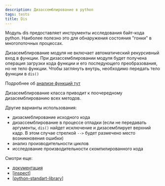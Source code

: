 ```yaml
---
description: Дизассемблирование в python
tags: tests
title: Dis
---
```

Модуль dis предоставляет инструменты исследования байт-кода python. Наиболее полезно это для обнаружения состояния "гонки" в многопоточных процессах.

Дизасемблирование модуля не включает автоматический рекурсивный вход в функции. При дизассемблировании модуля будет получена операция загрузки кода функции и его последующего преобразования, но не тело функции. Чтобы заглянуть внутрь, необходимо передать тело функции в `dis()`

Подробнее об [анализе функций тут](https://docs.python.org/3/library/dis.html?highlight=dis#analysis-functions)

Дизасемблирование класса приводит к поочередному дизасемблированию всех методов.

Другие варианты использования:

- дизасмеблирование исходного кода
- дизассемблирование в процессе отладки (если не передавать аргументы, `dis()` найдет исключение и дизасемблирует верхний кадр. В этом случае стрелкой `-->` будет размечено место возникновения ошибки)
- анализ производительности циклов
- исследование производительности скомпилированного кода

Смотри еще:

- [документация](https://docs.python.org/3/library/dis.html?highlight=dis#bytecode-analysis)
- [[inspect]]
- [[python-standart-library]]

[//begin]: # "Autogenerated link references for markdown compatibility"
[inspect]: inspect "Inspect"
[python-standart-library]: ../lists/python-standart-library "Стандартная библиотека python и полезные ресурсы"
[//end]: # "Autogenerated link references"